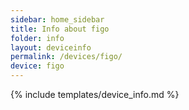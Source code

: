 ```yaml
---
sidebar: home_sidebar
title: Info about figo
folder: info
layout: deviceinfo
permalink: /devices/figo/
device: figo
---
```

{% include templates/device_info.md %}
